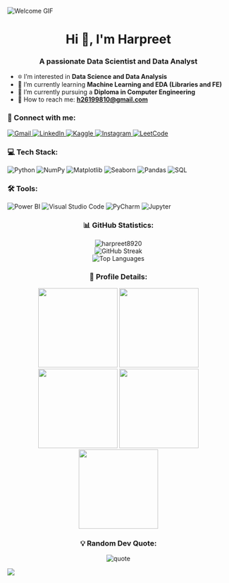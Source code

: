 ![Welcome GIF](https://user-images.githubusercontent.com/74038190/225813708-98b745f2-7d22-48cf-9150-083f1b00d6c9.gif)
<h1 align="center">Hi 👋, I'm Harpreet</h1>
<h3 align="center">A passionate Data Scientist and Data Analyst</h3>

- 🔯 I’m interested in **Data Science and Data Analysis**
- 🌱 I’m currently learning **Machine Learning and EDA (Libraries and FE)**
- 🤝 I’m currently pursuing a **Diploma in Computer Engineering**
- 💌 How to reach me: **h26199810@gmail.com**

<h3 align="left">💼 Connect with me:</h3>
<p align="left">
  <a href="mailto:h26199810@gmail.com" target="_blank">
    <img src="https://img.shields.io/badge/Gmail-D14836?style=for-the-badge&logo=gmail&logoColor=white" alt="Gmail" />
  </a>
  <a href="https://www.linkedin.com/in/harpreet-68b21b263/" target="_blank">
    <img src="https://img.shields.io/badge/LinkedIn-0077B5?style=for-the-badge&logo=linkedin&logoColor=white" alt="LinkedIn" />
  </a>
  <a href="https://www.kaggle.com/h26199810" target="_blank">
    <img src="https://img.shields.io/badge/Kaggle-20BEFF?style=for-the-badge&logo=kaggle&logoColor=white" alt="Kaggle" />
  </a>
  <a href="https://www.instagram.com/harpreet_singhh_30/" target="_blank">
    <img src="https://img.shields.io/badge/Instagram-E4405F?style=for-the-badge&logo=instagram&logoColor=white" alt="Instagram" />
  </a>
  <a href="https://leetcode.com/u/h26199810/" target="_blank">
    <img src="https://img.shields.io/badge/LeetCode-FFA116?style=for-the-badge&logo=leetcode&logoColor=white" alt="LeetCode" />
  </a>
</p>

<h3 align="left">💻 Tech Stack:</h3>
<p align="left">
  <img src="https://img.shields.io/badge/python-3670A0?style=for-the-badge&logo=python&logoColor=ffdd54" alt="Python"/>
  <img src="https://img.shields.io/badge/numpy-%23013243.svg?style=for-the-badge&logo=numpy&logoColor=white" alt="NumPy"/>
  <img src="https://img.shields.io/badge/Matplotlib-%23ffffff.svg?style=for-the-badge&logo=Matplotlib&logoColor=black" alt="Matplotlib"/>
  <img src="https://img.shields.io/badge/seaborn-%23225555.svg?style=for-the-badge&logo=seaborn&logoColor=white" alt="Seaborn"/>
  <img src="https://img.shields.io/badge/pandas-%23150458.svg?style=for-the-badge&logo=pandas&logoColor=white" alt="Pandas"/>
  <img src="https://img.shields.io/badge/sql-%23007396.svg?style=for-the-badge&logo=sql&logoColor=white" alt="SQL"/>
</p>

<h3 align="left">🛠️ Tools:</h3>
<p align="left">
  <img src="https://img.shields.io/badge/Power%20BI-%23F2C811.svg?style=for-the-badge&logo=Power-BI&logoColor=black" alt="Power BI"/>
  <img src="https://img.shields.io/badge/Visual%20Studio%20Code-%23007ACC.svg?style=for-the-badge&logo=visual-studio-code&logoColor=white" alt="Visual Studio Code"/>
  <img src="https://img.shields.io/badge/PyCharm-%23000000.svg?style=for-the-badge&logo=PyCharm&logoColor=white" alt="PyCharm"/>
  <img src="https://img.shields.io/badge/Jupyter-%23F37626.svg?style=for-the-badge&logo=Jupyter&logoColor=white" alt="Jupyter"/>
</p>

<h3 align="center">📊 GitHub Statistics:</h3>
<div align="center">
  <img src="https://github-readme-stats.vercel.app/api?username=harpreet8920&show_icons=true&locale=en" alt="harpreet8920" />
  <br>
  <img src="https://github-readme-streak-stats.herokuapp.com/?user=harpreet8920&" alt="GitHub Streak" />
  <br>
  <img src="https://github-readme-stats.vercel.app/api/top-langs/?username=harpreet8920&layout=compact&langs_count=10&hide_border=true&theme=radical" alt="Top Languages" />
</div>

<h3 align="center">📌 Profile Details:</h3>
<div align="center">
  <img src="http://github-profile-summary-cards.vercel.app/api/cards/stats?username=Harpreet8920&theme=aura_dark" height="180em" />
  <img src="http://github-profile-summary-cards.vercel.app/api/cards/most-commit-language?username=Harpreet8920&theme=2077" height="180em" />
  <img src="http://github-profile-summary-cards.vercel.app/api/cards/repos-per-language?username=Harpreet8920&theme=2077" height="180em" />
  <img src="http://github-profile-summary-cards.vercel.app/api/cards/productive-time?username=Harpreet8920&theme=2077" height="180em" />
  <img src="http://github-profile-summary-cards.vercel.app/api/cards/profile-details?username=Harpreet8920&theme=2077" height="180em" />
</div>

<h3 align="center">💡 Random Dev Quote:</h3>
<p align="center">
  <img src="https://quotes-github-readme.vercel.app/api?type=horizontal&theme=gruvbox" alt="quote" />
</p>

<img src="https://raw.githubusercontent.com/Trilokia/Trilokia/379277808c61ef204768a61bbc5d25bc7798ccf1/bottom_header.svg" />
